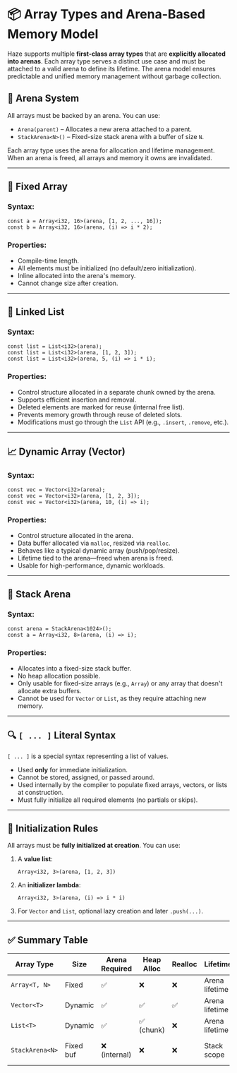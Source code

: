 
# 📦 Array Types and Arena-Based Memory Model

Haze supports multiple **first-class array types** that are **explicitly allocated into arenas**. Each array type serves a distinct use case and must be attached to a valid arena to define its lifetime. The arena model ensures predictable and unified memory management without garbage collection.

## 🧱 Arena System

All arrays must be backed by an arena. You can use:

* `Arena(parent)` – Allocates a new arena attached to a parent.
* `StackArena<N>()` – Fixed-size stack arena with a buffer of size `N`.

Each array type uses the arena for allocation and lifetime management. When an arena is freed, all arrays and memory it owns are invalidated.

---

## 📐 Fixed Array

### Syntax:

```haze
const a = Array<i32, 16>(arena, [1, 2, ..., 16]);
const b = Array<i32, 16>(arena, (i) => i * 2);
```

### Properties:

* Compile-time length.
* All elements must be initialized (no default/zero initialization).
* Inline allocated into the arena's memory.
* Cannot change size after creation.

---

## 🔗 Linked List

### Syntax:

```haze
const list = List<i32>(arena);
const list = List<i32>(arena, [1, 2, 3]);
const list = List<i32>(arena, 5, (i) => i * i);
```

### Properties:

* Control structure allocated in a separate chunk owned by the arena.
* Supports efficient insertion and removal.
* Deleted elements are marked for reuse (internal free list).
* Prevents memory growth through reuse of deleted slots.
* Modifications must go through the `List` API (e.g., `.insert`, `.remove`, etc.).

---

## 📈 Dynamic Array (Vector)

### Syntax:

```haze
const vec = Vector<i32>(arena);
const vec = Vector<i32>(arena, [1, 2, 3]);
const vec = Vector<i32>(arena, 10, (i) => i);
```

### Properties:

* Control structure allocated in the arena.
* Data buffer allocated via `malloc`, resized via `realloc`.
* Behaves like a typical dynamic array (push/pop/resize).
* Lifetime tied to the arena—freed when arena is freed.
* Usable for high-performance, dynamic workloads.

---

## 🧷 Stack Arena

### Syntax:

```haze
const arena = StackArena<1024>();
const a = Array<i32, 8>(arena, (i) => i);
```

### Properties:

* Allocates into a fixed-size stack buffer.
* No heap allocation possible.
* Only usable for fixed-size arrays (e.g., `Array`) or any array that doesn't allocate extra buffers.
* Cannot be used for `Vector` or `List`, as they require attaching new memory.

---

## 🔍 `[ ... ]` Literal Syntax

`[ ... ]` is a special syntax representing a list of values.

* Used **only** for immediate initialization.
* Cannot be stored, assigned, or passed around.
* Used internally by the compiler to populate fixed arrays, vectors, or lists at construction.
* Must fully initialize all required elements (no partials or skips).

---

## 🔄 Initialization Rules

All arrays must be **fully initialized at creation**. You can use:

1. A **value list**:

   ```haze
   Array<i32, 3>(arena, [1, 2, 3])
   ```

2. An **initializer lambda**:

   ```haze
   Array<i32, 3>(arena, (i) => i * i)
   ```

3. For `Vector` and `List`, optional lazy creation and later `.push(...)`.

---

## ✅ Summary Table

| Array Type      | Size      | Arena Required | Heap Alloc | Realloc | Lifetime       | Use Case                           |
| --------------- | --------- | -------------- | ---------- | ------- | -------------- | ---------------------------------- |
| `Array<T, N>`   | Fixed     | ✅              | ❌          | ❌       | Arena lifetime | Static, known-size data            |
| `Vector<T>`     | Dynamic   | ✅              | ✅          | ✅       | Arena lifetime | Growing/shrinking data             |
| `List<T>`       | Dynamic   | ✅              | ✅ (chunk)  | ❌       | Arena lifetime | Frequent insert/remove             |
| `StackArena<N>` | Fixed buf | ❌ (internal)   | ❌          | ❌       | Stack scope    | Fast, temporary scoped allocations |